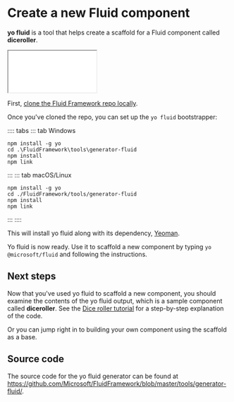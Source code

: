 # Create a new Fluid component

**yo fluid** is a tool that helps create a scaffold for a Fluid component called **diceroller**.

<style>
  iframe#diceroller {
    height: 95px;
    width: 200px;
  }
</style>

<iframe id="diceroller" src="/fluid/diceroller.html"></iframe>

First, [clone the Fluid Framework repo locally](https://github.com/microsoft/FluidFramework).

Once you've cloned the repo, you can set up the `yo fluid` bootstrapper:

:::: tabs
::: tab Windows

```
npm install -g yo
cd .\FluidFramework\tools\generator-fluid
npm install
npm link
```

:::
::: tab macOS/Linux

```
npm install -g yo
cd ./FluidFramework/tools/generator-fluid
npm install
npm link
```

:::
::::

This will install yo fluid along with its dependency, [Yeoman](https://yeoman.io/).

Yo fluid is now ready. Use it to scaffold a new component by typing `yo @microsoft/fluid` and following the instructions.

## Next steps

Now that you've used yo fluid to scaffold a new component, you should examine the contents of the yo fluid output, which
is a sample component called **diceroller**. See the [Dice roller tutorial](../tutorials/dice-roller.md) for a
step-by-step explanation of the code.

Or you can jump right in to building your own component using the scaffold as a base.

## Source code

The source code for the yo fluid generator can be found at
<https://github.com/Microsoft/FluidFramework/blob/master/tools/generator-fluid/>.
